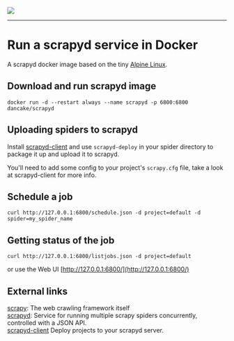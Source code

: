 [![](https://images.microbadger.com/badges/image/dancake/scrapyd.svg)](https://microbadger.com/images/dancake/scrapyd "Get your own image badge on microbadger.com")

---

# Run a scrapyd service in Docker

A scrapyd docker image based on the tiny [Alpine Linux](https://hub.docker.com/_/alpine/).

## Download and run scrapyd image
    docker run -d --restart always --name scrapyd -p 6800:6800 dancake/scrapyd

## Uploading spiders to scrapyd
Install [scrapyd-client](https://github.com/scrapy/scrapyd-client) and use `scrapyd-deploy` in your spider directory to package it up and upload it to scrapyd.

You'll need to add some config to your project's `scrapy.cfg` file, take a look at scrapyd-client for more info.

## Schedule a job
    curl http://127.0.0.1:6800/schedule.json -d project=default -d spider=my_spider_name

## Getting status of the job
    curl http://127.0.0.1:6800/listjobs.json -d project=default

or use the Web UI [http://127.0.0.1:6800/](http://127.0.0.1:6800/)

## External links

[scrapy](http://scrapy.readthedocs.org/en/latest/): The web crawling framework itself  
[scrapyd](http://scrapyd.readthedocs.org/en/latest/): Service for running multiple scrapy spiders concurrently, controlled with a JSON API.   
[scrapyd-client](https://github.com/scrapy/scrapyd-client) Deploy projects to your scrapyd server.
